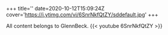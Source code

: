 +++
title=''
date=2020-10-12T15:09:24Z
cover='https://i.ytimg.com/vi/6SnrNkfQtZY/sddefault.jpg'
+++

All content belongs to GlennBeck.
{{< youtube 6SnrNkfQtZY >}}
